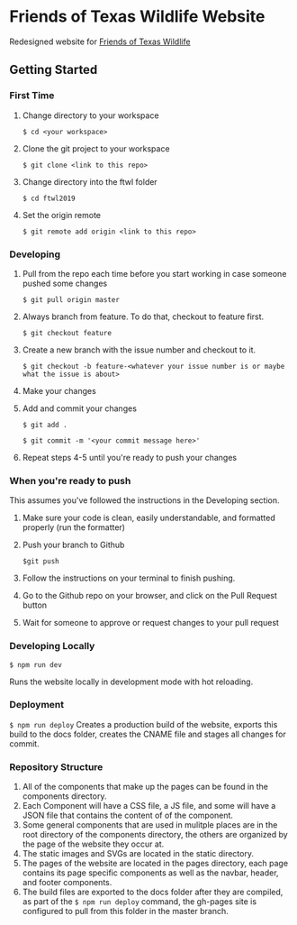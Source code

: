 # Friends of Texas Wildlife Website

Redesigned website for [Friends of Texas Wildlife](https://ftwl.org)

## Getting Started

### First Time

1. Change directory to your workspace

    ```$ cd <your workspace>```

2. Clone the git project to your workspace

    ```$ git clone <link to this repo>```

3. Change directory into the ftwl folder

    ```$ cd ftwl2019```

4. Set the origin remote

    ```$ git remote add origin <link to this repo>```

### Developing

1. Pull from the repo each time before you start working in case someone pushed some changes

   ```$ git pull origin master```

2. Always branch from feature. To do that, checkout to feature first.

   ```$ git checkout feature```

3. Create a new branch with the issue number and checkout to it.

    ```$ git checkout -b feature-<whatever your issue number is or maybe what the issue is about>```

4. Make your changes
5. Add and commit your changes

    `$ git add .`

    `$ git commit -m '<your commit message here>'`

6. Repeat steps 4-5 until you're ready to push your changes

### When you're ready to push

This assumes you've followed the instructions in the Developing section.

1. Make sure your code is clean, easily understandable, and formatted properly (run the formatter)
2. Push your branch to Github

    `$git push`

3. Follow the instructions on your terminal to finish pushing.
4. Go to the Github repo on your browser, and click on the Pull Request button
5. Wait for someone to approve or request changes to your pull request

### Developing Locally

`$ npm run dev`

Runs the website locally in development mode with hot reloading.


### Deployment

`$ npm run deploy`
Creates a production build of the website, exports this build to the docs folder, creates the CNAME file and stages all changes for commit.

### Repository Structure

1. All of the components that make up the pages can be found in the components directory.
2. Each Component will have a CSS file, a JS file, and some will have a JSON file that contains the content of of the component.
3. Some general components that are used in mulitple places are in the root directory of the components directory, the others are organized by the page of the website they occur at.
4. The static images and SVGs are located in the static directory.
5. The pages of the website are located in the pages directory, each page contains its page specific components as well as the navbar, header, and footer components.
6. The build files are exported to the docs folder after they are compiled, as part of the `$ npm run deploy` command, the gh-pages site is configured to pull from this folder in the master branch. 
